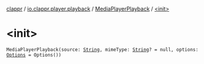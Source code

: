 [clappr](../../index.md) / [io.clappr.player.playback](../index.md) / [MediaPlayerPlayback](index.md) / [&lt;init&gt;](./-init-.md)

# &lt;init&gt;

`MediaPlayerPlayback(source: `[`String`](https://kotlinlang.org/api/latest/jvm/stdlib/kotlin/-string/index.html)`, mimeType: `[`String`](https://kotlinlang.org/api/latest/jvm/stdlib/kotlin/-string/index.html)`? = null, options: `[`Options`](../../io.clappr.player.base/-options/index.md)` = Options())`
